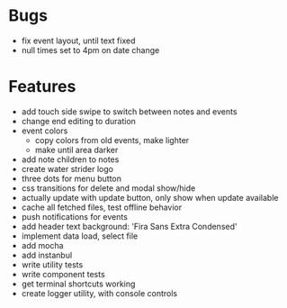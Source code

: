 # Bugs
- fix event layout, until text fixed
- null times set to 4pm on date change

# Features
- add touch side swipe to switch between notes and events
- change end editing to duration
- event colors
  - copy colors from old events, make lighter
  - make until area darker
- add note children to notes
- create water strider logo
- three dots for menu button
- css transitions for delete and modal show/hide
- actually update with update button, only show when update available
- cache all fetched files, test offline behavior
- push notifications for events
- add header text background: 'Fira Sans Extra Condensed'
- implement data load, select file
- add mocha
- add instanbul
- write utility tests
- write component tests
- get terminal shortcuts working
- create logger utility, with console controls
